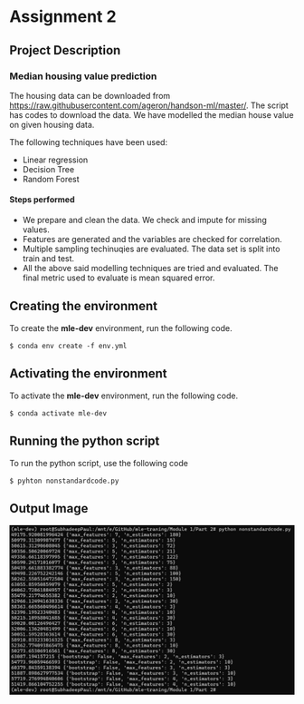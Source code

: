 # Assignment 2

## Project Description

### Median housing value prediction

The housing data can be downloaded from https://raw.githubusercontent.com/ageron/handson-ml/master/. The script has codes to download the data. We have modelled the median house value on given housing data. 

The following techniques have been used: 

 - Linear regression
 - Decision Tree
 - Random Forest

#### Steps performed
 - We prepare and clean the data. We check and impute for missing values.
 - Features are generated and the variables are checked for correlation.
 - Multiple sampling techinuqies are evaluated. The data set is split into train and test.
 - All the above said modelling techniques are tried and evaluated. The final metric used to evaluate is mean squared error.

## Creating the environment
To create the **mle-dev** environment, run the following code. 
```
$ conda env create -f env.yml
```

## Activating the environment
To activate the **mle-dev** environment, run the following code. 
```
$ conda activate mle-dev
```

## Running the python script
To run the python script, use the following code
```
$ pyhton nonstandardcode.py
```

## Output Image
![alt text](image.png)


